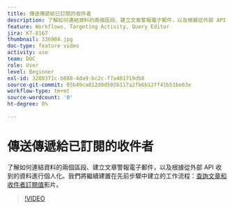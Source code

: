 ```yaml
---
title: 傳送傳遞給已訂閱的收件者
description: 了解如何連結資料的兩個區段、建立文章警報電子郵件，以及根據從外部 API 收到的資料進行個人化。
feature: Workflows, Targeting Activity, Query Editor
jira: KT-8167
thumbnail: 336904.jpg
doc-type: feature video
activity: use
team: DOC
role: User
level: Beginner
exl-id: 3280371c-b088-4da9-bc2c-f7a401719db8
source-git-commit: 05b49ca012d0d505b117a2fb6b12ff41b51be63e
workflow-type: tm+mt
source-wordcount: '0'
ht-degree: 0%

---
```


# 傳送傳遞給已訂閱的收件者

了解如何連結資料的兩個區段、建立文章警報電子郵件，以及根據從外部 API 收到的資料進行個人化。我們將繼續建置在先前步驟中建立的工作流程：[查詢文章和收件者訂閱值](/help/tutorial-use-soap-apis/query-articles-and-recipient-subscription-values.md)影片。

>[!VIDEO](https://video.tv.adobe.com/v/336904?quality=12&learn=on)
